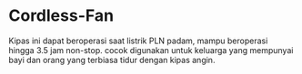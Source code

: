 # Cordless-Fan
Kipas ini dapat beroperasi saat listrik PLN padam, mampu beroperasi hingga 3.5 jam non-stop. cocok digunakan untuk keluarga yang mempunyai bayi dan orang yang terbiasa tidur dengan kipas angin.
